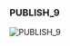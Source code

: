 ### PUBLISH_9



![PUBLISH_9](https://user-images.githubusercontent.com/116869307/214153997-bee5c992-1172-4f35-9bbf-95d5c6468e47.png)



















































